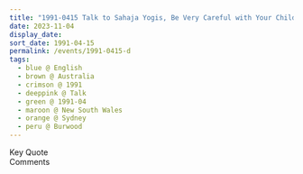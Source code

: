 ```yaml
---
title: "1991-0415 Talk to Sahaja Yogis, Be Very Careful with Your Children, On Arrival, Āśhram, 10 Clarence Street, Burwood, Sydney, New South Wales, Australia"
date: 2023-11-04
display_date: 
sort_date: 1991-04-15
permalink: /events/1991-0415-d
tags:
  - blue @ English
  - brown @ Australia
  - crimson @ 1991
  - deeppink @ Talk
  - green @ 1991-04
  - maroon @ New South Wales
  - orange @ Sydney
  - peru @ Burwood
---
```


<wave-list>
  <list-title color="green" width="75">Key Quote</list-title>
  <list-item color="BlanchedAlmond"  width="200"></list-item>
  <list-item color="Lavender"></list-item>
  <list-item color="BlanchedAlmond"></list-item>
</wave-list>

<br>

<wave-list>
  <list-title color="green" width="75">Comments</list-title>
  <list-item color="BlanchedAlmond"  width="200"></list-item>
  <list-item color="Lavender"></list-item>
  <list-item color="BlanchedAlmond"></list-item>
</wave-list>